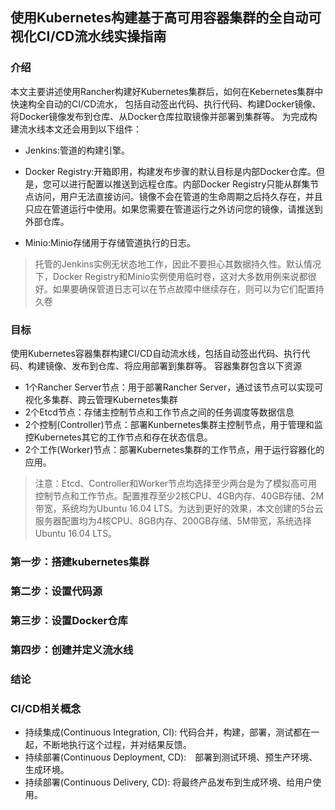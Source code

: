 ## 使用Kubernetes构建基于高可用容器集群的全自动可视化CI/CD流水线实操指南

### 介绍

本文主要讲述使用Rancher构建好Kubernetes集群后，如何在Kebernetes集群中快速构全自动的CI/CD流水， 包括自动签出代码、执行代码、构建Docker镜像、将Docker镜像发布到仓库、从Docker仓库拉取镜像并部署到集群等。
为完成构建流水线本文还会用到以下组件：

* Jenkins:管道的构建引擎。

* Docker Registry:开箱即用，构建发布步骤的默认目标是内部Docker仓库。但是，您可以进行配置以推送到远程仓库。内部Docker Registry只能从群集节点访问，用户无法直接访问。镜像不会在管道的生命周期之后持久存在，并且只应在管道运行中使用。如果您需要在管道运行之外访问您的镜像，请推送到外部仓库。

* Minio:Minio存储用于存储管道执行的日志。

> 托管的Jenkins实例无状态地工作，因此不要担心其数据持久性。默认情况下，Docker Registry和Minio实例使用临时卷，这对大多数用例来说都很好。如果要确保管道日志可以在节点故障中继续存在，则可以为它们配置持久卷



### 目标

使用Kubernetes容器集群构建CI/CD自动流水线，包括自动签出代码、执行代码、构建镜像、发布到仓库、将应用部署到集群等。
容器集群包含以下资源
* 1个Rancher Server节点：用于部署Rancher Server，通过该节点可以实现可视化多集群、跨云管理Kubernetes集群
* 2个Etcd节点：存储主控制节点和工作节点之间的任务调度等数据信息
* 2个控制(Controller)节点：部署Kunbernetes集群主控制节点，用于管理和监控Kubernetes其它的工作节点和存在状态信息。
* 2个工作(Worker)节点：部署Kubernetes集群的工作节点，用于运行容器化的应用。

> 注意：Etcd、Controller和Worker节点均选择至少两台是为了模拟高可用控制节点和工作节点。配置推荐至少2核CPU、4GB内存、40GB存储、2M带宽，系统均为Ubuntu 16.04 LTS。为达到更好的效果，本文创建的5台云服务器配置均为4核CPU、8GB内存、200GB存储、5M带宽，系统选择Ubuntu 16.04 LTS。

### 第一步：搭建kubernetes集群


### 第二步：设置代码源


### 第三步：设置Docker仓库



### 第四步：创建并定义流水线


### 结论


### CI/CD相关概念
* 持续集成(Continuous Integration, CI):  代码合并，构建，部署，测试都在一起，不断地执行这个过程，并对结果反馈。
* 持续部署(Continuous Deployment, CD):　部署到测试环境、预生产环境、生成环境。　
* 持续部署(Continuous Delivery, CD):  将最终产品发布到生成环境、给用户使用。
